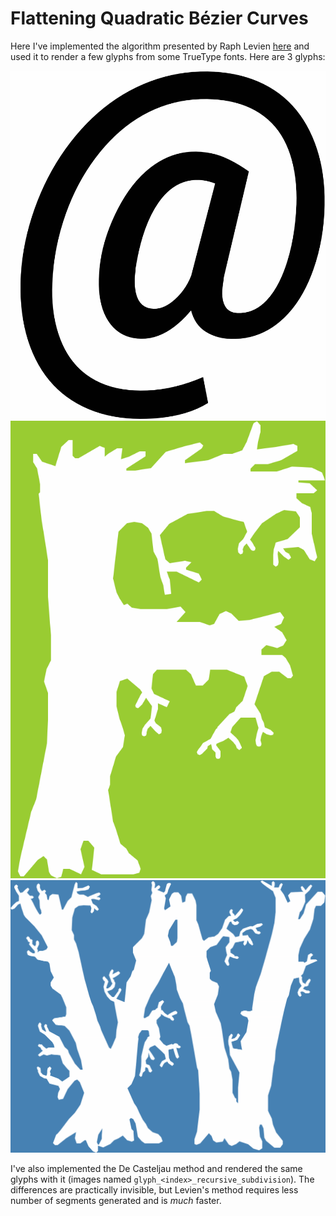 # Flattening Quadratic Bézier Curves

Here I've implemented the algorithm presented by Raph Levien [here](https://raphlinus.github.io/graphics/curves/2019/12/23/flatten-quadbez.html) and used it to render a few glyphs from some TrueType fonts. Here are 3 glyphs:

![Glyph '@'](media/glyph_36_smart_subdivision_test.png)
![Glyph 'F'](media/glyph_42_smart_subdivision_test.png)
![Glyph 'W'](media/glyph_59_smart_subdivision_test.png)

I've also implemented the De Casteljau method and rendered the same glyphs with it (images named `glyph_<index>_recursive_subdivision`). The differences are practically invisible, but Levien's method requires less number of segments generated and is _much_ faster.
